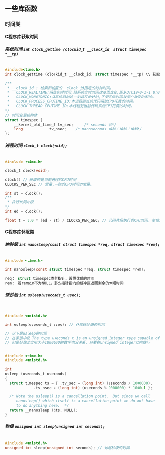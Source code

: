 ## 一些库函数

### 时间类

#### C程序库获取时间

##### 系统时间 `int clock_gettime (clockid_t __clock_id, struct timespec *__tp)`

```c

#include<time.h>
int clock_gettime (clockid_t __clock_id, struct timespec *__tp) \\ 获取程序时间

/**
 * __clock_id : 检索和设置的__clock_id指定的时钟时间。
 *   CLOCK_REALTIME:系统实时时间,随系统实时时间改变而改变,即从UTC1970-1-1 0:0:0开始计时,中间时刻如果系统时间被用户改成其他,则对应的时间相应改变。
 *   CLOCK_MONOTONIC:从系统启动这一刻起开始计时,不受系统时间被用户改变的影响。
 *   CLOCK_PROCESS_CPUTIME_ID:本进程到当前代码系统CPU花费的时间。
 *   CLOCK_THREAD_CPUTIME_ID:本线程到当前代码系统CPU花费的时间。 
*/
// 时间变量结构体
struct timespec {
	__kernel_old_time_t	tv_sec;		/* seconds 秒*/
	long			tv_nsec;	/* nanoseconds 纳秒！纳秒！纳秒*/
};

```

##### 进程时间 `clock_t clock(void);` 
```c

#include <time.h>

clock_t clock(void);

clock() // 获取的是当前进程的CPU时间
CLOCKS_PER_SEC // 常量,一秒的CPU时间的常量。

int st = clock();
/**
 * 执行代码片段
*/
int ed = clock();

float t = 1.0 * (ed - st) / CLOCKS_PER_SEC; // 代码片段执行的CPU时间，单位为秒

```

#### C程序库休眠类

##### 纳秒级 `int nanosleep(const struct timespec *req, struct timespec *rem);`

```c

#include <time.h>

int nanosleep(const struct timespec *req, struct timespec *rem);

req： struct timespec类型指针，设置休眠的时间
rem： 若remain不为NULL，那么指针指向的缓冲区返回剩余的休眠时间


```

##### 微秒级 `int usleep(useconds_t usec);`

```c


#include <unistd.h>

int usleep(useconds_t usec); // 休眠微妙级的时间

// 以下是usleep的实现
// 在手册中说 The type useconds_t is an unsigned integer type capable of holding integers in the range [0,1000000]
// 但是好像其实用大于1000000的数字也没关系，只要在unsigned integer以内就行


#include <time.h>
#include <unistd.h>

int
usleep (useconds_t useconds)
{
  struct timespec ts = { .tv_sec = (long int) (useconds / 1000000),
			 .tv_nsec = (long int) (useconds % 1000000) * 1000ul };

  /* Note the usleep() is a cancellation point.  But since we call
     nanosleep() which itself is a cancellation point we do not have
     to do anything here.  */
  return __nanosleep (&ts, NULL);
}

```

##### 秒级 `unsigned int sleep(unsigned int seconds);`

```c

#include <unistd.h>
unsigned int sleep(unsigned int seconds); // 休眠秒级的时间

```